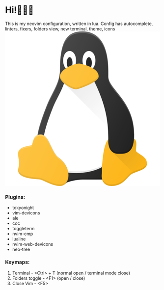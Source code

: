 # Hi!👋👋👋

This is my neovim configuration, written in lua.
Config has autocomplete, linters, fixers, folders view, new terminal, theme, icons ![Linux](z.png "linux")

### Plugins:

- tokyonight
- vim-devicons
- ale
- coc
- toggleterm
- nvim-cmp
- lualine
- nvim-web-devicons
- neo-tree

### Keymaps:

1) Terminal - \<Ctrl\> + T  (normal open / terminal mode close)
2) Folders toggle - \<F1\> (open / close)
3) Close Vim - \<F5\>
